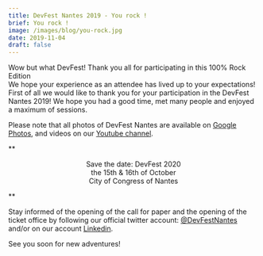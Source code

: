 ```yaml
---
title: DevFest Nantes 2019 - You rock !
brief: You rock !
image: /images/blog/you-rock.jpg
date: 2019-11-04
draft: false
---
```


Wow but what DevFest! Thank you all for participating in this 100% Rock Edition   
We hope your experience as an attendee has lived up to your expectations!
First of all we would like to thank you for your participation in the DevFest Nantes 2019!
We hope you had a good time, met many people and enjoyed a maximum of sessions.

Please note that all photos of DevFest Nantes are available on [Google Photos](https://photos.app.goo.gl/1WWs9JJJtjHWhBiG6), and videos on our [Youtube channel](https://www.youtube.com/playlist?list=PLuZ_sYdawLiUjPGPsOvBcgBxC6yP_HSA6).

**<div style="text-align: center;">
Save the date: DevFest 2020<br/>
the 15th & 16th of October<br/>
City of Congress of Nantes<br/>
</div>**

Stay informed of the opening of the call for paper and the opening of the ticket office by following our official twitter account: [@DevFestNantes](https://twitter.com/devfestnantes) and/or on our account [Linkedin](https://www.linkedin.com/in/gdg-nantes/).

See you soon for new adventures!
